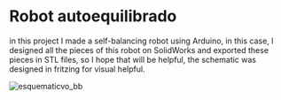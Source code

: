 ﻿# Robot autoequilibrado

in this project I made a self-balancing robot using Arduino, in this case, I designed all the pieces of this robot on SolidWorks and exported these pieces in  STL files, so I hope that will be helpful, the schematic was designed in fritzing for visual helpful.

![esquematicvo_bb](https://github.com/user-attachments/assets/66926194-2762-4a19-a3ba-6944efa4b353)

